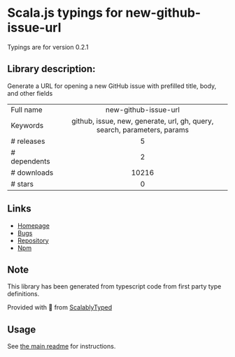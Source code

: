 
# Scala.js typings for new-github-issue-url

Typings are for version 0.2.1

## Library description:
Generate a URL for opening a new GitHub issue with prefilled title, body, and other fields

|                    |                 |
| ------------------ | :-------------: |
| Full name          | new-github-issue-url |
| Keywords           | github, issue, new, generate, url, gh, query, search, parameters, params |
| # releases         | 5 |
| # dependents       | 2 |
| # downloads        | 10216 |
| # stars            | 0 |

## Links
- [Homepage](https://github.com/sindresorhus/new-github-issue-url#readme)
- [Bugs](https://github.com/sindresorhus/new-github-issue-url/issues)
- [Repository](https://github.com/sindresorhus/new-github-issue-url)
- [Npm](https://www.npmjs.com/package/new-github-issue-url)
    


## Note
This library has been generated from typescript code from first party type definitions.

Provided with :purple_heart: from [ScalablyTyped](https://github.com/oyvindberg/ScalablyTyped)

## Usage
See [the main readme](../../readme.md) for instructions.


